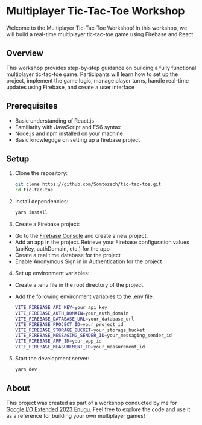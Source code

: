 # Multiplayer Tic-Tac-Toe Workshop

Welcome to the Multiplayer Tic-Tac-Toe Workshop! In this workshop, we will build a real-time multiplayer tic-tac-toe game using Firebase and React

## Overview

This workshop provides step-by-step guidance on building a fully functional multiplayer tic-tac-toe game. Participants will learn how to set up the project, implement the game logic, manage player turns, handle real-time updates using Firebase, and create a user interface

## Prerequisites

- Basic understanding of React.js
- Familiarity with JavaScript and ES6 syntax
- Node.js and npm installed on your machine
- Basic knowlegdge on setting up a firebase project


## Setup

1. Clone the repository:

   ```bash
   git clone https://github.com/Somtozech/tic-tac-toe.git
   cd tic-tac-toe
   ```

2. Install dependencies:

   ```bash 
   yarn install
   ```

3. Create a Firebase project:

- Go to the [Firebase Console](https://console.firebase.google.com/u/0/) and create a new project.
- Add an app in the project. Retrieve your Firebase configuration values (apiKey, authDomain, etc.) for the app
- Create a real time database for the project
- Enable Anonymous Sign in in Authentication for the project

4. Set up environment variables:

- Create a .env file in the root directory of the project.

- Add the following environment variables to the .env file:
  
   ```bash 
   VITE_FIREBASE_API_KEY=your_api_key
   VITE_FIREBASE_AUTH_DOMAIN=your_auth_domain
   VITE_FIREBASE_DATABASE_URL=your_database_url
   VITE_FIREBASE_PROJECT_ID=your_project_id
   VITE_FIREBASE_STORAGE_BUCKET=your_storage_bucket
   VITE_FIREBASE_MESSAGING_SENDER_ID=your_messaging_sender_id
   VITE_FIREBASE_APP_ID=your_app_id
   VITE_FIREBASE_MEASUREMENT_ID=your_measurement_id
   ```

5. Start the development server:
   
   ```bash 
   yarn dev
   ```

## About

This project was created as part of a workshop conducted by me for [Google I/O Extended 2023 Enugu](https://gdg.community.dev/events/details/google-gdg-enugu-presents-google-io-extended-2023-enugu/). Feel free to explore the code and use it as a reference for building your own multiplayer games!